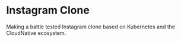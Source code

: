 # Instagram Clone
Making a battle tested Instagram clone based on Kubernetes and the CloudNative ecosystem.
